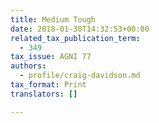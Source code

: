 ```yaml
---
title: Medium Tough
date: 2018-01-30T14:32:53+00:00
related_tax_publication_term:
  - 349
tax_issue: AGNI 77
authors:
  - profile/craig-davidson.md
tax_format: Print
translators: []

---
```

